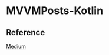 # MVVMPosts-Kotlin
## Reference
[Medium](https://proandroiddev.com/mvvm-with-kotlin-android-architecture-components-dagger-2-retrofit-and-rxandroid-1a4ebb38c699)
